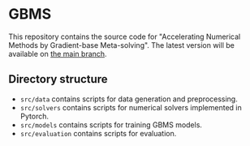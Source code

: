 # GBMS
This repository contains the source code for "Accelerating Numerical Methods by Gradient-base Meta-solving". 
The latest version will be available on [the main branch](https://github.com/arisakaso/GBMS).

## Directory structure
- `src/data` contains scripts for data generation and preprocessing.
- `src/solvers` contains scripts for numerical solvers implemented in Pytorch.
- `src/models` contains scripts for training GBMS models.
- `src/evaluation` contains scripts for evaluation.
